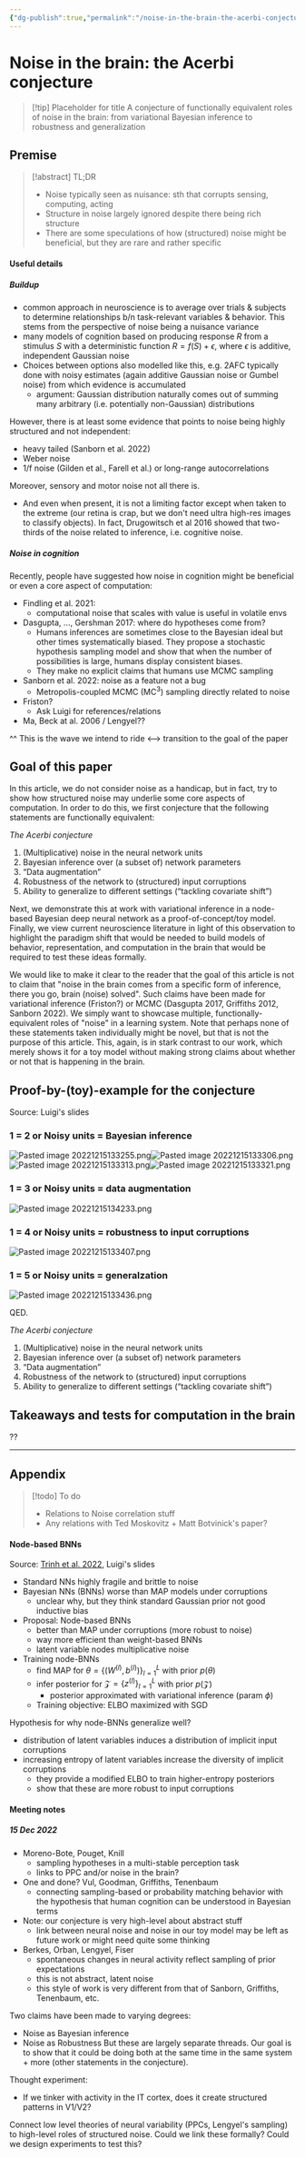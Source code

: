 ```yaml
---
{"dg-publish":true,"permalink":"/noise-in-the-brain-the-acerbi-conjecture/","created":"","updated":""}
---
```


# Noise in the brain: the Acerbi conjecture


> [!tip] Placeholder for title
> A conjecture of functionally equivalent roles of noise in the brain: from variational Bayesian inference to robustness and generalization


## Premise

> [!abstract] TL;DR
> - Noise typically seen as nuisance: sth that corrupts sensing, computing, acting
> - Structure in noise largely ignored despite there being rich structure
> - There are some speculations of how (structured) noise might be beneficial, but they are rare and rather specific

#### Useful details

##### Buildup 
- common approach in neuroscience is to average over trials & subjects to determine relationships b/n task-relevant variables & behavior. This stems from the perspective of noise being a nuisance variance
- many models of cognition based on producing response $R$ from a stimulus $S$ with a deterministic function $R = f(S) + \epsilon$, where $\epsilon$ is additive, independent Gaussian noise
- Choices between options also modelled like this, e.g. 2AFC typically done with noisy estimates (again additive Gaussian noise or Gumbel noise) from which evidence is accumulated
	- argument: Gaussian distribution naturally comes out of summing many arbitrary (i.e. potentially non-Gaussian) distributions

However, there is at least some evidence that points to noise being highly structured and not independent:
- heavy tailed (Sanborn et al. 2022)
- Weber noise
- 1/f noise (Gilden et al., Farell et al.) or long-range autocorrelations

Moreover, sensory and motor noise not all there is. 
- And even when present, it is not a limiting factor except when taken to the extreme (our retina is crap, but we don't need ultra high-res images to classify objects). 
In fact, Drugowitsch et al 2016 showed that two-thirds of the noise related to inference, i.e. cognitive noise.

##### Noise in cognition

Recently, people have suggested how noise in cognition might be beneficial or even a core aspect of computation:

- Findling et al. 2021:
	- computational noise that scales with value is useful in volatile envs
- Dasgupta, ..., Gershman 2017: where do hypotheses come from?
	- Humans inferences are sometimes close to the Bayesian ideal but other times systematically biased. They propose a stochastic hypothesis sampling model and show that when the number of possibilities is large, humans display consistent biases.
	- They make no explicit claims that humans use MCMC sampling 
- Sanborn et al. 2022: noise as a feature not a bug
	- Metropolis-coupled MCMC (MC$^3$) sampling directly related to noise
- Friston?
	- Ask Luigi for references/relations
- Ma, Beck at al. 2006 / Lengyel??

^^ This is the wave we intend to ride <--> transition to the goal of the paper



## Goal of this paper

In this article, we do not consider noise as a handicap, but in fact, try to show how structured noise may underlie some core aspects of computation. In order to do this, we first conjecture that the following statements are functionally equivalent:

*The Acerbi conjecture*
1. (Multiplicative) noise in the neural network units
2. Bayesian inference over (a subset of) network parameters
3. “Data augmentation”
4. Robustness of the network to (structured) input corruptions
5. Ability to generalize to different settings (“tackling covariate shift”)

Next, we demonstrate this at work with variational inference in a node-based Bayesian deep neural network as a proof-of-concept/toy model. Finally, we view current neuroscience literature in light of this observation to highlight the paradigm shift that would be needed to build models of behavior, representation, and computation in the brain that would be required to test these ideas formally. 

We would like to make it clear to the reader that the goal of this article is not to claim that "noise in the brain comes from a specific form of inference, there you go, brain (noise) solved". Such claims have been made for variational inference (Friston?) or MCMC (Dasgupta 2017, Griffiths 2012, Sanborn 2022). We simply want to showcase multiple, functionally-equivalent roles of "noise" in a learning system. Note that perhaps none of these statements taken individually might be novel, but that is not the purpose of this article. This, again, is in stark contrast to our work, which merely shows it for a toy model without making strong claims about whether or not that is happening in the brain.


## Proof-by-(toy)-example for the conjecture

Source: Luigi's slides

### 1 = 2 or Noisy units = Bayesian inference
![Pasted image 20221215133255.png](/img/user/images/Pasted%20image%2020221215133255.png)![Pasted image 20221215133306.png](/img/user/images/Pasted%20image%2020221215133306.png)![Pasted image 20221215133313.png](/img/user/images/Pasted%20image%2020221215133313.png)![Pasted image 20221215133321.png](/img/user/images/Pasted%20image%2020221215133321.png)

### 1 = 3 or Noisy units = data augmentation
![Pasted image 20221215134233.png](/img/user/images/Pasted%20image%2020221215134233.png)

### 1 = 4 or Noisy units = robustness to input corruptions
![Pasted image 20221215133407.png](/img/user/images/Pasted%20image%2020221215133407.png)

### 1 = 5 or Noisy units = generalzation
![Pasted image 20221215133436.png](/img/user/images/Pasted%20image%2020221215133436.png)

QED.

*The Acerbi conjecture*
1. (Multiplicative) noise in the neural network units
2. Bayesian inference over (a subset of) network parameters
3. “Data augmentation”
4. Robustness of the network to (structured) input corruptions
5. Ability to generalize to different settings (“tackling covariate shift”)


## Takeaways and tests for computation in the brain

??

---

## Appendix


> [!todo] To do
> - Relations to Noise correlation stuff
> - Any relations with Ted Moskovitz + Matt Botvinick's paper?

#### Node-based BNNs 
Source: [Trinh et al. 2022](https://arxiv.org/abs/2206.02435), Luigi's slides

- Standard NNs highly fragile and brittle to noise
- Bayesian NNs (BNNs) worse than MAP models under corruptions
	- unclear why, but they think standard Gaussian prior not good inductive bias
- Proposal: Node-based BNNs
	- better than MAP under corruptions (more robust to noise)
	- way more efficient than weight-based BNNs
	- latent variable nodes multiplicative noise
- Training node-BNNs
	- find MAP for $\theta=\{(W^{(l)}, b^{(l)})\}_{l=1}^L$ with prior $p(\theta)$
	- infer posterior for $\mathcal{Z}=\{z^{(l)}\}_{l=1}^L$ with prior $p(\mathcal{Z})$
		- posterior approximated with variational inference (param $\phi$)
	- Training objective: ELBO maximized with SGD

Hypothesis for why node-BNNs generalize well?
- distribution of latent variables induces a distribution of implicit input corruptions
- increasing entropy of latent variables increase the diversity of implicit corruptions
	- they provide a modified ELBO to train higher-entropy posteriors
	- show that these are more robust to input corruptions

#### Meeting notes

##### 15 Dec 2022
- Moreno-Bote, Pouget, Knill
	- sampling hypotheses in a multi-stable perception task
	- links to PPC and/or noise in the brain?
- One and done? Vul, Goodman, Griffiths, Tenenbaum
	- connecting sampling-based or probability matching behavior with the hypothesis that human cognition can be understood in Bayesian terms
- Note: our conjecture is very high-level about abstract stuff
	- link between neural noise and noise in our toy model may be left as future work or might need quite some thinking
- Berkes, Orban, Lengyel, Fiser
	- spontaneous changes in neural activity reflect sampling of prior expectations
	- this is not abstract, latent noise
	- this style of work is very different from that of Sanborn, Griffiths, Tenenbaum, etc.

Two claims have been made to varying degrees:
- Noise as Bayesian inference
- Noise as Robustness
But these are largely separate threads. Our goal is to show that it could be doing both at the same time in the same system + more (other statements in the conjecture).

Thought experiment:
- If we tinker with activity in the IT cortex, does it create structured patterns in V1/V2?

Connect low level theories of neural variability (PPCs, Lengyel's sampling) to high-level roles of structured noise. Could we link these formally? Could we design experiments to test this?